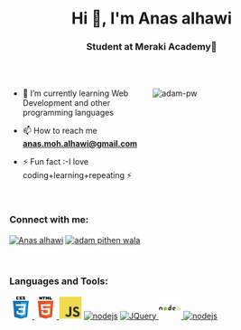 <h1 align="center">Hi 👋, I'm Anas alhawi</h1>
<h3 align="center">Student at Meraki Academy🌟</h3>

<br>



<br>

<p><img align="right" src="https://github.com/Adam-pw/Adam-pw/blob/main/animation_500_kxa883sd.gif" alt="adam-pw" width="250px" height="200px" /></p>


- 🌱 I’m currently learning Web Development and other programming languages

- 📫 How to reach me **anas.moh.alhawi@gmail.com**

- ⚡ Fun fact :-I love coding+learning+repeating ⚡

<br>

<h3 align="left">Connect with me:</h3>
<p align="left">
  <a href="https://www.linkedin.com/in/anashawi/" target="blank"><img align="center"
      src="https://raw.githubusercontent.com/rahuldkjain/github-profile-readme-generator/master/src/images/icons/Social/linked-in-alt.svg"
      alt="Anas alhawi" height="30" width="40" /></a>
  <a href="https://www.facebook.com/anas.alhawi/" target="blank"><img align="center"
      src="https://raw.githubusercontent.com/rahuldkjain/github-profile-readme-generator/master/src/images/icons/Social/facebook.svg"
      alt="adam pithen wala" height="30" width="40" /></a>
 

</p>

<br>
<h3 align="left">Languages and Tools:</h3>
<p align="left">
  <a href="https://www.w3schools.com/css/" target="_blank"
    rel="noreferrer"> <img
      src="https://raw.githubusercontent.com/devicons/devicon/master/icons/css3/css3-original-wordmark.svg" alt="css3"
      width="40" height="40" /> </a> <a href="https://www.w3.org/html/" target="_blank" rel="noreferrer"> <img
      src="https://raw.githubusercontent.com/devicons/devicon/master/icons/html5/html5-original-wordmark.svg"
      alt="html5" width="40" height="40" /> </a> 
  <a href="https://developer.mozilla.org/en-US/docs/Web/JavaScript" target="_blank"
    rel="noreferrer"> <img
      src="https://raw.githubusercontent.com/devicons/devicon/master/icons/javascript/javascript-original.svg"
      alt="javascript" width="40" height="40" /></a>
  <a href="https://reactjs.org/" target="_blank" rel="noreferrer" >
 <img
      src="https://upload.wikimedia.org/wikipedia/commons/thumb/a/a7/React-icon.svg/512px-React-icon.svg.png"
      alt="nodejs" width="40" height= "40" /></a>
   <a href="https://jquery.com/" target="_blank"
    rel="noreferrer"> <img
      src="https://cdn.imgbin.com/11/9/16/imgbin-web-development-jquery-ui-javascript-computer-icons-jqlogo-jquery-logo-G2ScC6mkwDh5BzHFmJr7cWiB1.jpg"
" alt="JQuery"
      width="40" height="40" /> </a>
<a href="https://nodejs.org" target="_blank" rel="noreferrer"> <img
      src="https://raw.githubusercontent.com/devicons/devicon/master/icons/nodejs/nodejs-original-wordmark.svg"
      alt="nodejs" width="40" height="40" /> </a> 
  <a href="https://www.mongodb.com/cloud/atlas/lp/try4?utm_source=google&utm_campaign=search_gs_pl_evergreen_atlas_core_prosp-brand_gic-null_ww-multi_ps-all_desktop_eng_lead&utm_term=mongodb&utm_medium=cpc_paid_search&utm_ad=e&utm_ad_campaign_id=12212624584&adgroup=115749713703&gclid=CjwKCAjw7p6aBhBiEiwA83fGummv_bxqZ2xptZqRZibVBRXfWR5fsLWS2IkQYl-uWA1y4b5R3v-sbBoCm3wQAvD_BwE" target="_blank" rel="noreferrer"> <img
      src="https://wiki.easyvista.com/xwiki/bin/download/Documentation/EV%20Observe%20-%20All%20Menus/Resources%20-%20EV%20Observe%20-%20Product%20Logos/WebHome/29.jpg?rev=1.1"
      alt="nodejs" width="40" height="40" /> </a> 

<br>
<!--   ![Alt anas](https://static.javatpoint.com/blog/images/nodemon.png)
 -->


